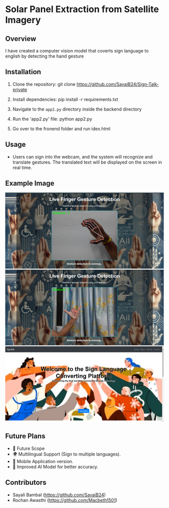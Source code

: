 # Solar Panel Extraction from Satellite Imagery

## Overview
I have created a computer vision model that coverts sign language to english by detecting the hand gesture

 

## Installation
1. Clone the repository:  git clone https://github.com/SayaiB24/Sign-Talk-private

2. Install dependencies:  pip install -r requirements.txt

3. Navigate to the `app2.py` directory inside the backend directory

4. Run the 'app2.py' file: python app2.py

5. Go over to the fronend folder and run idex.html

## Usage

- Users can sign into the webcam, and the system will recognize and translate gestures.
The translated text will be displayed on the screen in real time.


 
## Example Image  
![Gesture Detection Example](sample\3.jpeg)
![Gesture Detection Example](sample\4.jpeg)
![Gesture Detection Example](sample\2.jpeg)


## Future Plans  
- 🔮 Future Scope
- 🌍 Multilingual Support (Sign to multiple languages).
- 📱 Mobile Application version.
- 🤖 Improved AI Model for better accuracy. 

## Contributors
- Sayali Bambal (https://github.com/SayaiB24)  
- Rochan Awasthi (https://github.com/Macbeth1501)  
  
